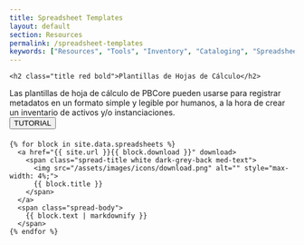 ```yaml
---
title: Spreadsheet Templates
layout: default
section: Resources
permalink: /spreadsheet-templates
keywords: ["Resources", "Tools", "Inventory", "Cataloging", "Spreadsheet Templates"]
---
```


<div class="row">
  <div class="col-md-12">

    <h2 class="title red bold">Plantillas de Hojas de Cálculo</h2>
  </div>
</div>

<div class="row">
  <div class="col-md-6 index-text">
    Las plantillas de hoja de cálculo de PBCore pueden usarse para registrar metadatos en un formato simple y legible por humanos, a la hora de crear un inventario de activos y/o instanciaciones.
  </div>

  <div class="col-md-6">
    <a href="{{site.url}}/tutorials">
      <button type="button" class="pb-button pb-button-who" name="button">TUTORIAL</button>
    </a>
  </div>
</div>

<div class="row" style="margin-top:4%;">
  <div class="col-md-3"></div>

  <div class="col-md-9">

    {% for block in site.data.spreadsheets %}
      <a href="{{ site.url }}{{ block.download }}" download>
        <span class="spread-title white dark-grey-back med-text">
          <img src="/assets/images/icons/download.png" alt="" style="max-width: 4%;">
          {{ block.title }}
        </span>
      </a>
      <span class="spread-body">
        {{ block.text | markdownify }}
      </span>
    {% endfor %}
  </div>
</div>
